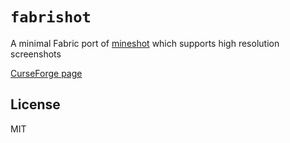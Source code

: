 # `fabrishot`
A minimal Fabric port of [mineshot](https://github.com/ata4/mineshot) which supports high resolution screenshots

[CurseForge page](https://www.curseforge.com/minecraft/mc-mods/fabrishot)

## License
MIT
